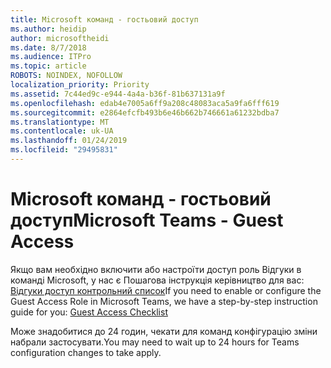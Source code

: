 ```yaml
---
title: Microsoft команд - гостьовий доступ
ms.author: heidip
author: microsoftheidi
ms.date: 8/7/2018
ms.audience: ITPro
ms.topic: article
ROBOTS: NOINDEX, NOFOLLOW
localization_priority: Priority
ms.assetid: 7c44ed9c-e944-4a4a-b36f-81b637131a9f
ms.openlocfilehash: edab4e7005a6ff9a208c48083aca5a9fa6fff619
ms.sourcegitcommit: e2864efcfb493b6e46b662b746661a61232bdba7
ms.translationtype: MT
ms.contentlocale: uk-UA
ms.lasthandoff: 01/24/2019
ms.locfileid: "29495831"
---
```

# <a name="microsoft-teams---guest-access"></a><span data-ttu-id="e2aeb-102">Microsoft команд - гостьовий доступ</span><span class="sxs-lookup"><span data-stu-id="e2aeb-102">Microsoft Teams - Guest Access</span></span>

<span data-ttu-id="e2aeb-103">Якщо вам необхідно включити або настроїти доступ роль Відгуки в команді Microsoft, у нас є Пошагова інструкція керівництво для вас: [Відгуки доступ контрольний список](https://docs.microsoft.com/en-us/microsoftteams/guest-access-checklist)</span><span class="sxs-lookup"><span data-stu-id="e2aeb-103">If you need to enable or configure the Guest Access Role in Microsoft Teams, we have a step-by-step instruction guide for you: [Guest Access Checklist](https://docs.microsoft.com/en-us/microsoftteams/guest-access-checklist)</span></span>
  
<span data-ttu-id="e2aeb-104">Може знадобитися до 24 годин, чекати для команд конфігурацію зміни набрали застосувати.</span><span class="sxs-lookup"><span data-stu-id="e2aeb-104">You may need to wait up to 24 hours for Teams configuration changes to take apply.</span></span>
  

